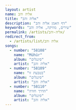 ```yaml
---
layout: artist
name: אליה והב
title: "אליה והב"
description: "דף האמן אליה והב"
keywords: "שירים, מוזיקה, אליה והב"
permalink: /artists/אליה-והב/
redirect_from:
  - /artists/list/אליה והב
songs:
  - number: "58108"
    name: "Mühür"
    album: "סינגלים"
    artist: "אליה והב"
  - number: "58109"
    name: "בטבעת זו"
    album: "סינגלים"
    artist: "אליה והב"
  - number: "58110"
    name: "הדרך חזרה"
    album: "סינגלים"
    artist: "אליה והב"
---
```

